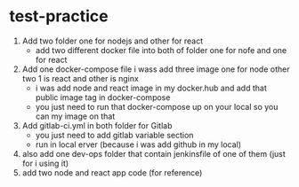 # test-practice
1. Add two folder one for nodejs and other for react
    - add two different docker file into both of folder one for nofe and one for react
2. Add one docker-compose file i wass add three image one for node other two 1 is react and other is nginx
    - i was add node and react image in my docker.hub and add that public image tag in docker-compose
    - you just need to run that docker-compose up on your local so you can my image on that 
3. Add gitlab-ci.yml in both folder for Gitlab
    - you just need to add gitlab variable section
    - run in local erver (because i was add github in my local)
4. also add one dev-ops folder that contain jenkinsfile of one of them (just for i using it)
5. add two node and react app code (for reference)
